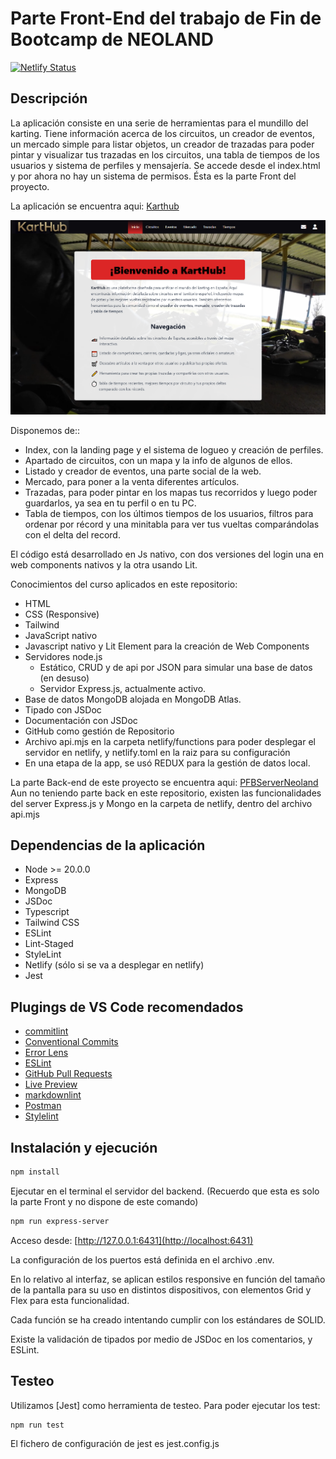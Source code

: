 # Parte Front-End del trabajo de Fin de Bootcamp de NEOLAND

[![Netlify Status](https://api.netlify.com/api/v1/badges/158c9018-60d0-4c57-b588-8fd1f14eab10/deploy-status)](https://app.netlify.com/sites/karthubsite/deploys)

## Descripción

La aplicación consiste en una serie de herramientas para el mundillo del karting. Tiene información acerca de los circuitos, un creador de eventos, un mercado simple para listar objetos, un creador de trazadas para poder pintar y visualizar tus trazadas en los circuitos, una tabla de tiempos de los usuarios y sistema de perfiles y mensajería. Se accede desde el index.html y por ahora no hay un sistema de permisos. Ésta es la parte Front del proyecto.

La aplicación se encuentra aqui: [Karthub](https://karthubsite.netlify.app/)

![captura de pantalla](./src/imgs/indexcaptura.png)

Disponemos de::

* Index, con la landing page y el sistema de logueo y creación de perfiles.
* Apartado de circuitos, con un mapa y la info de algunos de ellos.
* Listado y creador de eventos, una parte social de la web.
* Mercado, para poner a la venta diferentes artículos.
* Trazadas, para poder pintar en los mapas tus recorridos y luego poder guardarlos, ya sea en tu perfil o en tu PC.
* Tabla de tiempos, con los últimos tiempos de los usuarios, filtros para ordenar por récord y una minitabla para ver tus vueltas comparándolas con el delta del record.

El código está desarrollado en Js nativo, con dos versiones del login una en web components nativos y la otra usando Lit.

Conocimientos del curso aplicados en este repositorio:

* HTML
* CSS (Responsive)
* Tailwind
* JavaScript nativo
* Javascript nativo y Lit Element para la creación de Web Components
* Servidores node.js
  * Estático, CRUD y de api por JSON para simular una base de datos (en desuso)
  * Servidor Express.js, actualmente activo.
* Base de datos MongoDB alojada en MongoDB Atlas.
* Tipado con JSDoc
* Documentación con JSDoc
* GitHub como gestión de Repositorio
* Archivo api.mjs en la carpeta netlify/functions para poder desplegar el servidor en netlify, y netlify.toml en la raiz para su configuración
* En una etapa de la app, se usó REDUX para la gestión de datos local.

La parte Back-end de este proyecto se encuentra aqui: [PFBServerNeoland](https://github.com/Jotanore/PFBServerNeoland)
Aun no teniendo parte back en este repositorio, existen las funcionalidades del server Express.js y Mongo en la carpeta de netlify, dentro del archivo api.mjs

## Dependencias de la aplicación

* Node >= 20.0.0
* Express
* MongoDB
* JSDoc
* Typescript
* Tailwind CSS
* ESLint
* Lint-Staged
* StyleLint
* Netlify (sólo si se va a desplegar en netlify)
* Jest

## Plugings de VS Code recomendados

* [commitlint](https://marketplace.visualstudio.com/items?itemName=joshbolduc.commitlint)
* [Conventional Commits](https://marketplace.visualstudio.com/items?itemName=vivaxy.vscode-conventional-commits)
* [Error Lens](https://marketplace.visualstudio.com/items?itemName=usernamehw.errorlens)
* [ESLint](https://marketplace.visualstudio.com/items?itemName=dbaeumer.vscode-eslint)
* [GitHub Pull Requests](https://marketplace.visualstudio.com/items?itemName=GitHub.vscode-pull-request-github)
* [Live Preview](https://marketplace.visualstudio.com/items?itemName=ms-vscode.live-server)
* [markdownlint](https://marketplace.visualstudio.com/items?itemName=DavidAnson.vscode-markdownlint)
* [Postman](https://marketplace.visualstudio.com/items?itemName=Postman.postman-for-vscode)
* [Stylelint](https://marketplace.visualstudio.com/items?itemName=stylelint.vscode-stylelint)

## Instalación y ejecución

```bash
npm install
```

Ejecutar en el terminal el servidor del backend. (Recuerdo que esta es solo la parte Front y no dispone de este comando)

```bash
npm run express-server
```

Acceso desde: [http://127.0.0.1:6431](http://localhost:6431)

La configuración de los puertos está definida en el archivo .env.

En lo relativo al interfaz, se aplican estilos responsive en función del tamaño de la pantalla para su uso en distintos dispositivos, con elementos Grid y Flex para esta funcionalidad.

Cada función se ha creado intentando cumplir con los estándares de SOLID.

Existe la validación de tipados por medio de JSDoc en los comentarios, y ESLint.

## Testeo

Utilizamos [Jest] como herramienta de testeo. Para poder ejecutar los test:

```bash
npm run test
```

El fichero de configuración de jest es jest.config.js
